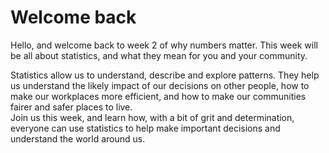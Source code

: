 # Welcome back


Hello, and welcome back to week 2 of why numbers matter.
This week will be all about statistics, and what they mean for you and your community.

Statistics allow us to understand, describe and explore patterns. They help us understand the likely impact of our decisions on other people, how to make our workplaces more efficient, and how to make our communities fairer and safer places to live.  
Join us this week, and learn how, with a bit of grit and determination, everyone can use statistics to help make important decisions and understand the world around us.
